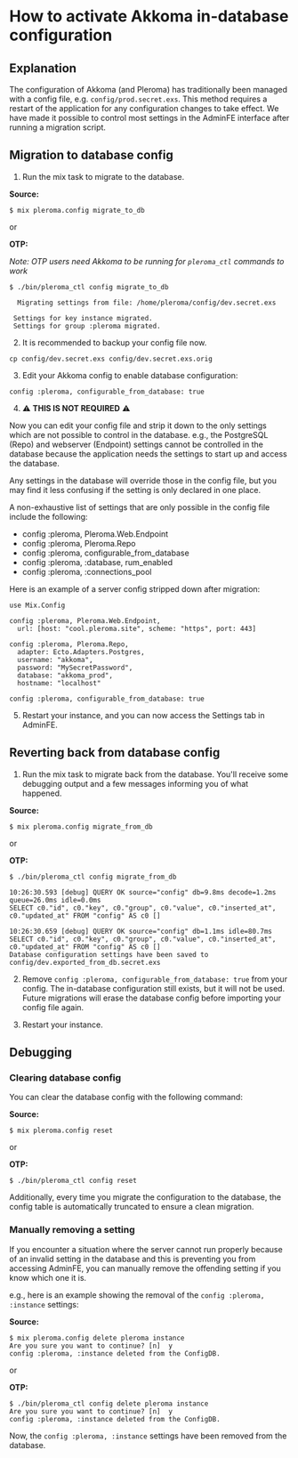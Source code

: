 # How to activate Akkoma in-database configuration
## Explanation

The configuration of Akkoma (and Pleroma) has traditionally been managed with a config file, e.g. `config/prod.secret.exs`. This method requires a restart of the application for any configuration changes to take effect. We have made it possible to control most settings in the AdminFE interface after running a migration script.

## Migration to database config

1. Run the mix task to migrate to the database.

  **Source:**

  ```
  $ mix pleroma.config migrate_to_db
  ```

  or

  **OTP:**

  *Note: OTP users need Akkoma to be running for `pleroma_ctl` commands to work*

  ```
  $ ./bin/pleroma_ctl config migrate_to_db
  ```

  ```
    Migrating settings from file: /home/pleroma/config/dev.secret.exs

   Settings for key instance migrated.
   Settings for group :pleroma migrated.
  ```

2. It is recommended to backup your config file now.

  ```
  cp config/dev.secret.exs config/dev.secret.exs.orig
  ```

3. Edit your Akkoma config to enable database configuration:

  ```
  config :pleroma, configurable_from_database: true
  ```

4. ⚠️ **THIS IS NOT REQUIRED** ⚠️

  Now you can edit your config file and strip it down to the only settings which are not possible to control in the database. e.g., the PostgreSQL (Repo) and webserver (Endpoint) settings cannot be controlled in the database because the application needs the settings to start up and access the database.

  Any settings in the database will override those in the config file, but you may find it less confusing if the setting is only declared in one place.

  A non-exhaustive list of settings that are only possible in the config file include the following:

  * config :pleroma, Pleroma.Web.Endpoint
  * config :pleroma, Pleroma.Repo
  * config :pleroma, configurable\_from\_database
  * config :pleroma, :database, rum_enabled
  * config :pleroma, :connections_pool

  Here is an example of a server config stripped down after migration:

  ```
  use Mix.Config

  config :pleroma, Pleroma.Web.Endpoint,
    url: [host: "cool.pleroma.site", scheme: "https", port: 443]

  config :pleroma, Pleroma.Repo,
    adapter: Ecto.Adapters.Postgres,
    username: "akkoma",
    password: "MySecretPassword",
    database: "akkoma_prod",
    hostname: "localhost"

  config :pleroma, configurable_from_database: true
  ```

5. Restart your instance, and you can now access the Settings tab in AdminFE.

## Reverting back from database config

1. Run the mix task to migrate back from the database. You'll receive some debugging output and a few messages informing you of what happened.

  **Source:**

  ```
  $ mix pleroma.config migrate_from_db
  ```

  or

  **OTP:**

  ```
  $ ./bin/pleroma_ctl config migrate_from_db
  ```

  ```
  10:26:30.593 [debug] QUERY OK source="config" db=9.8ms decode=1.2ms queue=26.0ms idle=0.0ms
  SELECT c0."id", c0."key", c0."group", c0."value", c0."inserted_at", c0."updated_at" FROM "config" AS c0 []

  10:26:30.659 [debug] QUERY OK source="config" db=1.1ms idle=80.7ms
  SELECT c0."id", c0."key", c0."group", c0."value", c0."inserted_at", c0."updated_at" FROM "config" AS c0 []
  Database configuration settings have been saved to config/dev.exported_from_db.secret.exs
  ```

2. Remove `config :pleroma, configurable_from_database: true` from your config. The in-database configuration still exists, but it will not be used. Future migrations will erase the database config before importing your config file again.

3. Restart your instance.

## Debugging

### Clearing database config
You can clear the database config with the following command:

  **Source:**

  ```
  $ mix pleroma.config reset
  ```

  or

  **OTP:**

  ```
  $ ./bin/pleroma_ctl config reset
  ```

Additionally, every time you migrate the configuration to the database, the config table is automatically truncated to ensure a clean migration.

### Manually removing a setting
If you encounter a situation where the server cannot run properly because of an invalid setting in the database and this is preventing you from accessing AdminFE, you can manually remove the offending setting if you know which one it is.

e.g., here is an example showing the removal of the `config :pleroma, :instance` settings:

  **Source:**

  ```
  $ mix pleroma.config delete pleroma instance
  Are you sure you want to continue? [n]  y
  config :pleroma, :instance deleted from the ConfigDB.
  ```

  or

  **OTP:**

  ```
  $ ./bin/pleroma_ctl config delete pleroma instance
  Are you sure you want to continue? [n]  y
  config :pleroma, :instance deleted from the ConfigDB.
  ```

Now, the `config :pleroma, :instance` settings have been removed from the database.
